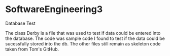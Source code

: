 # SoftwareEngineering3
Database Test

The class Derby is a file that was used to test if data could be entered into the database. The code was sample code I found 
to test if the data could be sucessfully stored into the db. The other files still remain as skeleton code taken from Tom's 
GitHub. 
